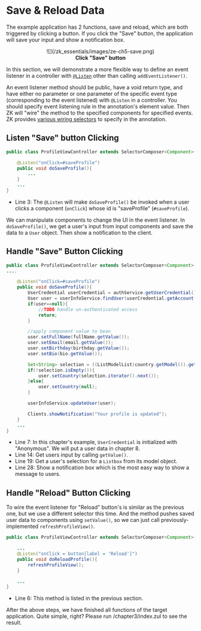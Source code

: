 # Save & Reload Data

The example application has 2 functions, save and reload, which are both
triggered by clicking a button. If you click the "Save" button, the
application will save your input and show a notification box.

<div style="text-align:center">
![](/zk_essentials/images/ze-ch5-save.png)
</div>
<div style="text-align:center">
<strong>Click "Save" button</strong>
</div>

In this section, we will demonstrate a more flexible way to define an
event listener in a controller with [`@Listen`]({{site.baseurl}}/zk_dev_ref/mvc/wire_event_listeners) other than
calling `addEventListener()`.

An event listener method should be public, have a void return type, and
have either no parameter or one parameter of the specific event type
(corresponding to the event listened) with `@Listen` in a controller.
You should specify event listening rule in the annotation's element
value. Then ZK will "wire" the method to the specified components for
specified events. ZK provides [various wiring selectors]({{site.baseurl}}/zk_dev_ref/mvc/wire_event_listeners) to specify in the
annotation.

## Listen "Save" button Clicking

```java
public class ProfileViewController extends SelectorComposer<Component>{

    @Listen("onClick=#saveProfile")
    public void doSaveProfile(){
        ...
    }
    ...
}
```

-   Line 3: The `@Listen` will make `doSaveProfile()` be invoked when a
    user clicks a component (`onClick`) whose id is "saveProfile"
    (`#saveProfile`).


We can manipulate components to change the UI in the event
listener. In `doSaveProfile()`, we get a user's input from input
components and save the data to a `User` object. Then show a
notification to the client.

## Handle "Save" Button Clicking

```java
public class ProfileViewController extends SelectorComposer<Component>{
....

    @Listen("onClick=#saveProfile")
    public void doSaveProfile(){
        UserCredential userCredential = authService.getUserCredential();
        User user = userInfoService.findUser(userCredential.getAccount());
        if(user==null){
            //TODO handle un-authenticated access
            return;
        }

        //apply component value to bean
        user.setFullName(fullName.getValue());
        user.setEmail(email.getValue());
        user.setBirthday(birthday.getValue());
        user.setBio(bio.getValue());

        Set<String> selection = ((ListModelList)country.getModel()).getSelection();
        if(!selection.isEmpty()){
            user.setCountry(selection.iterator().next());
        }else{
            user.setCountry(null);
        }

        userInfoService.updateUser(user);

        Clients.showNotification("Your profile is updated");
    }
    ...
}
```

-   Line 7: In this chapter's example, `UserCredential` is initialized
    with "Anonymous". We will put a user data in chapter 8.
-   Line 14: Get users input by calling `getValue()`.
-   Line 19: Get a user's selection for a `Listbox` from its model
    object.
-   Line 28: Show a notification box which is the most easy way to show
    a message to users.


## Handle "Reload" Button Clicking
To wire the event listener for "Reload" button's is similar as the previous
one, but we use a different selector this time. And the method pushes saved user data to components using `setValue()`, so we can just call previously-implemented `refreshProfileView()`.

```java
public class ProfileViewController extends SelectorComposer<Component>{

    ...
    @Listen("onClick = button[label = 'Reload']")
    public void doReloadProfile(){
        refreshProfileView();
    }

    ...
}
```

-   Line 6: This method is listed in the previous section.

After the above steps, we have finished all functions of the target
application. Quite simple, right? Please run /chapter3/index.zul to see the result.

